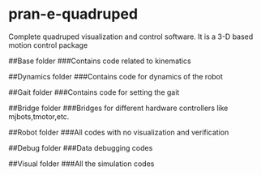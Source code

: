 # pran-e-quadruped

Complete quadruped visualization and control software. It is a 3-D based motion control package

##Base folder
###Contains code related to kinematics

##Dynamics folder
###Contains code for dynamics of the robot

##Gait folder
###Contains code for setting the gait

##Bridge folder
###Bridges for different hardware controllers like mjbots,tmotor,etc.

##Robot folder
###All codes with no visualization and verification

##Debug folder
###Data debugging codes

##Visual folder
###All the simulation codes
